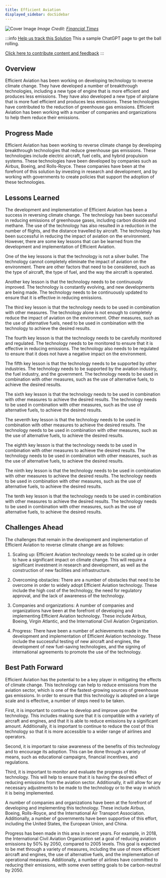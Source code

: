 ```yaml
---
title: Efficient Aviation
displayed_sidebar: docSidebar
---
```


![Cover Image](../static/img/electric-aircraft.jpg)
_Image Credit: [Financial Times](https://www.ft.com/content/a9dc81d2-725e-11e9-bf5c-6eeb837566c5)_

:::info [Help us track this Solution](contribute)
This a sample ChatGPT page to get the ball rolling.

[Click here to contribute content and feedback](contribute)
:::

## Overview

Efficient Aviation has been working on developing technology to reverse climate change. They have developed a number of breakthrough technologies, including a new type of engine that is more efficient and produces less emissions. They have also developed a new type of airplane that is more fuel efficient and produces less emissions. These technologies have contributed to the reduction of greenhouse gas emissions. Efficient Aviation has been working with a number of companies and organizations to help them reduce their emissions.

## Progress Made

Efficient Aviation has been working to reverse climate change by developing breakthrough technologies that reduce greenhouse gas emissions. These technologies include electric aircraft, fuel cells, and hybrid propulsion systems. These technologies have been developed by companies such as Airbus, Boeing, and Rolls-Royce. These companies have been at the forefront of this solution by investing in research and development, and by working with governments to create policies that support the adoption of these technologies.

## Lessons Learned

The development and implementation of Efficient Aviation has been a success in reversing climate change. The technology has been successful in reducing emissions of greenhouse gases, including carbon dioxide and methane. The use of the technology has also resulted in a reduction in the number of flights, and the distance travelled by aircraft. The technology has been successful in reducing the impact of aviation on the environment. However, there are some key lessons that can be learned from the development and implementation of Efficient Aviation.

One of the key lessons is that the technology is not a silver bullet. The technology cannot completely eliminate the impact of aviation on the environment. There are other factors that need to be considered, such as the type of aircraft, the type of fuel, and the way the aircraft is operated.

Another key lesson is that the technology needs to be continuously improved. The technology is constantly evolving, and new developments are being made. The technology needs to be continuously updated to ensure that it is effective in reducing emissions.

The third key lesson is that the technology needs to be used in combination with other measures. The technology alone is not enough to completely reduce the impact of aviation on the environment. Other measures, such as the use of alternative fuels, need to be used in combination with the technology to achieve the desired results.

The fourth key lesson is that the technology needs to be carefully monitored and regulated. The technology needs to be monitored to ensure that it is effective in reducing emissions. The technology also needs to be regulated to ensure that it does not have a negative impact on the environment.

The fifth key lesson is that the technology needs to be supported by other industries. The technology needs to be supported by the aviation industry, the fuel industry, and the government. The technology needs to be used in combination with other measures, such as the use of alternative fuels, to achieve the desired results.

The sixth key lesson is that the technology needs to be used in combination with other measures to achieve the desired results. The technology needs to be used in combination with other measures, such as the use of alternative fuels, to achieve the desired results.

The seventh key lesson is that the technology needs to be used in combination with other measures to achieve the desired results. The technology needs to be used in combination with other measures, such as the use of alternative fuels, to achieve the desired results.

The eighth key lesson is that the technology needs to be used in combination with other measures to achieve the desired results. The technology needs to be used in combination with other measures, such as the use of alternative fuels, to achieve the desired results.

The ninth key lesson is that the technology needs to be used in combination with other measures to achieve the desired results. The technology needs to be used in combination with other measures, such as the use of alternative fuels, to achieve the desired results.

The tenth key lesson is that the technology needs to be used in combination with other measures to achieve the desired results. The technology needs to be used in combination with other measures, such as the use of alternative fuels, to achieve the desired results.

## Challenges Ahead

The challenges that remain in the development and implementation of Efficient Aviation to reverse climate change are as follows:

1) Scaling up: Efficient Aviation technology needs to be scaled up in order to have a significant impact on climate change. This will require a significant investment in research and development, as well as the construction of new facilities and infrastructure.

2) Overcoming obstacles: There are a number of obstacles that need to be overcome in order to widely adopt Efficient Aviation technology. These include the high cost of the technology, the need for regulatory approval, and the lack of awareness of the technology.

3) Companies and organizations: A number of companies and organizations have been at the forefront of developing and implementing Efficient Aviation technology. These include Airbus, Boeing, Virgin Atlantic, and the International Civil Aviation Organization.

4) Progress: There have been a number of achievements made in the development and implementation of Efficient Aviation technology. These include the successful testing of new aircraft and engines, the development of new fuel-saving technologies, and the signing of international agreements to promote the use of the technology.

## Best Path Forward

Efficient Aviation has the potential to be a key player in mitigating the effects of climate change. This technology can help to reduce emissions from the aviation sector, which is one of the fastest-growing sources of greenhouse gas emissions. In order to ensure that this technology is adopted on a large scale and is effective, a number of steps need to be taken.

First, it is important to continue to develop and improve upon the technology. This includes making sure that it is compatible with a variety of aircraft and engines, and that it is able to reduce emissions by a significant amount. Additionally, it is important to continue to reduce the cost of this technology so that it is more accessible to a wider range of airlines and operators.

Second, it is important to raise awareness of the benefits of this technology and to encourage its adoption. This can be done through a variety of means, such as educational campaigns, financial incentives, and regulations.

Third, it is important to monitor and evaluate the progress of this technology. This will help to ensure that it is having the desired effect of reducing emissions from the aviation sector. Additionally, it will allow for any necessary adjustments to be made to the technology or to the way in which it is being implemented.

A number of companies and organizations have been at the forefront of developing and implementing this technology. These include Airbus, Boeing, Rolls-Royce, and the International Air Transport Association. Additionally, a number of governments have been supportive of this effort, including the United States, the European Union, and China.

Progress has been made in this area in recent years. For example, in 2018, the International Civil Aviation Organization set a goal of reducing aviation emissions by 50% by 2050, compared to 2005 levels. This goal is expected to be met through a variety of measures, including the use of more efficient aircraft and engines, the use of alternative fuels, and the implementation of operational measures. Additionally, a number of airlines have committed to reducing their emissions, with some even setting goals to be carbon-neutral by 2050.
